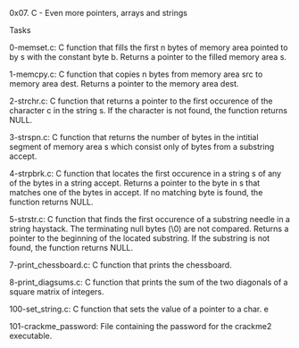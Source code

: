 0x07. C - Even more pointers, arrays and strings

Tasks

0-memset.c: C function that fills the first n bytes of memory area pointed to by s with the constant byte b.
	    Returns a pointer to the filled memory area s.

1-memcpy.c: C function that copies n bytes from memory area src to memory area dest.
	    Returns a pointer to the memory area dest.

2-strchr.c: C function that returns a pointer to the first occurence of the character c in the string s.
	    If the character is not found, the function returns NULL.

3-strspn.c: C function that returns the number of bytes in the intitial segment of memory area s which consist only of bytes from a substring accept.

4-strpbrk.c: C function that locates the first occurence in a string s of any of the bytes in a string accept.
	     Returns a pointer to the byte in s that matches one of the bytes in accept.
	     If no matching byte is found, the function returns NULL.

5-strstr.c: C function that finds the first occurence of a substring needle in a string haystack.
	    The terminating null bytes (\0) are not compared.
	    Returns a pointer to the beginning of the located substring.
	    If the substring is not found, the function returns NULL.

7-print_chessboard.c: C function that prints the chessboard.

8-print_diagsums.c: C function that prints the sum of the two diagonals of a square matrix of integers.

100-set_string.c: C function that sets the value of a pointer to a char.
e

101-crackme_password: File containing the password for the crackme2 executable.


